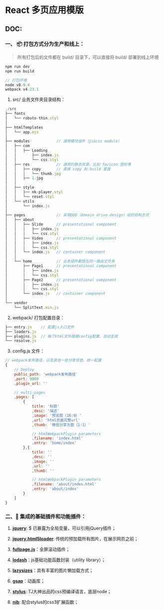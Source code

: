 # React 多页应用模版

## DOC:

### 一、 📦 打包方式分为生产和线上：
> 所有打包后的文件都在 build/ 目录下，可以直接将 build/ 部署到线上环境
```javascript
npm run dev
npm run build

// 打包环境
node v8.9.4
webpack v4.23.1
```

1. src/ 业务文件夹目录结构：
```javascript
./src
├── fonts
│   └── roboto-thin.styl
│
├── htmlTemplates
│   └── app.ejs
│
├── modules            // 通用模块组件（js&css module）
│   ├── com
│   │   ├── Loading
│   │       ├── index.js
│   │       └── css.styl
│   ├── res            // 通用的静态资源，比如 favicon 图标等
│   │   ├── copy       // 直接 copy 到 build 里面
│   │   │   └── thumb.jpg
│   │   ├── 1.jpg
│   │
│   ├── style
│   │   ├── nk-player.styl
│   │   └── reset.styl
│   └── utils
│       └── index.js
│
├── pages              // 采用DDD（domain drive design）组织结构方式
│   ├── about
│   │   ├── Slide      // presentational component
│   │   │   ├── index.js
│   │   │   └── css.styl
│   │   ├── Video      // presentational component
│   │   │   ├── index.js
│   │   │   └── css.styl
│   │   └── index.js   // container component
│   │
│   └── home           // 业务组件都放在同一路由文件夹
│       ├── Page1      // presentational component
│       │   ├── index.js
│       │   └── css.styl
│       ├── Page2      // presentational component
│       │   ├── index.js
│       │   └── css.styl
│       └── index.js   // container component
│
└── vendor
    └── SplitText.min.js
```

2. webpack/ 打包配置目录：
```javascript
├── entry.js    // 配置js入口文件
├── loaders.js
├── plugins.js  // 每个html文件根据config配置，自动生成
└── resolve.js
```

3. config.js 文件：
```javascript
// webpack发布路径，以及其他一些分享信息，统一配置
{
    // Deploy
    public_path: 'webpack发布路径'
    ,port: 9000
    ,plugin_url: ''

    // multi-pages
    ,pages: [
        {
            title: '标题'
            ,desc: '描述'
            ,image: '预览图（16:9）'
            ,url: 'html页面完整url'
            ,thumb: '微信分享方图（1:1）'

            // htmlWebpackPlugin parameters 
            ,filename: 'index.html'
            ,entry: 'home/index'
        },{
            title: ''
            ,desc: ''
            ,image: ''
            ,url: ''
            ,thumb: ''

            // htmlWebpackPlugin parameters
            ,filename: 'about/index.html'
            ,entry: 'about/index'
        }
    ]
}
```

### 二、🔧 集成的基础插件和功能插件：

   1. [**jquery**](https://jquery.com/): $ 已暴露为全局变量，可以引用jQuery插件；
   
   2. [**jquery.html5loader**](https://github.com/GianlucaGuarini/jquery.html5loader): 传统的预加载所有图片，在展示网页之前；
   
   3. [**fullpage.js**](https://alvarotrigo.com/fullPage/)：全屏滚动插件；
   
   4. [**lodash**](https://lodash.com/)：js基础功能函数封装（utility library）；
   
   5. [**lazysizes**](https://github.com/aFarkas/lazysizes)：具有丰富的图片懒加载方式；
   
   6. [**gsap**](https://greensock.com/gsap)：动画库；
   
   7. [**stylus**](http://stylus-lang.com/): TJ大神出品的css预编译语言，底层node；
   
   8. [**nib**](http://tj.github.io/nib/): 配合stylus的css3扩展函数；

